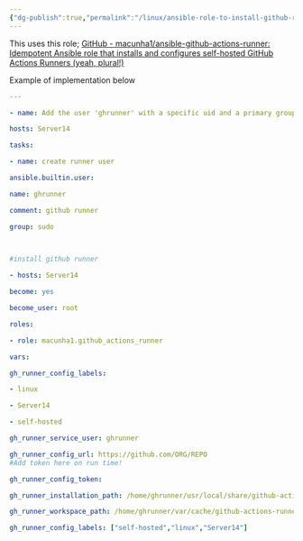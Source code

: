 ```yaml
---
{"dg-publish":true,"permalink":"/linux/ansible-role-to-install-github-runners-on-local-computer/","tags":["public","ansible","Github"],"noteIcon":"1","created":"2024-08-03T14:55:34.743+02:00","updated":"2024-02-23T14:29:13.000+01:00"}
---
```


This uses this role; [GitHub - macunha1/ansible-github-actions-runner: Idempotent Ansible role that installs and configures self-hosted GitHub Actions Runners (yeah, plural!)](https://github.com/macunha1/ansible-github-actions-runner/tree/master)

Example of implementation below

```yaml
---

- name: Add the user 'ghrunner' with a specific uid and a primary group of 'root'

hosts: Server14

tasks:

- name: create runner user

ansible.builtin.user:

name: ghrunner

comment: github runner

group: sudo

  

#install github runner

- hosts: Server14

become: yes

become_user: root

roles:

- role: macunha1.github_actions_runner

vars:

gh_runner_config_labels:

- linux

- Server14

- self-hosted

gh_runner_service_user: ghrunner

gh_runner_config_url: https://github.com/ORG/REPO
#Add token here on run time!

gh_runner_config_token:

gh_runner_installation_path: /home/ghrunner/usr/local/share/github-actions-runner

gh_runner_workspace_path: /home/ghrunner/var/cache/github-actions-runner

gh_runner_config_labels: ["self-hosted","linux","Server14"]
```

